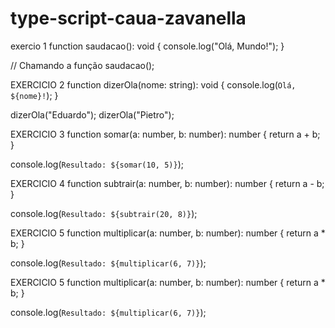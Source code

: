 # type-script-caua-zavanella

exercio 1 function saudacao(): void {
  console.log("Olá, Mundo!");
}

// Chamando a função
saudacao();


EXERCICIO 2 
function dizerOla(nome: string): void {
  console.log(`Olá, ${nome}!`);
}

dizerOla("Eduardo");
dizerOla("Pietro");


EXERCICIO 3 
function somar(a: number, b: number): number {
  return a + b;
}

console.log(`Resultado: ${somar(10, 5)}`);





EXERCICIO 4 
function subtrair(a: number, b: number): number {
  return a - b;
}

console.log(`Resultado: ${subtrair(20, 8)}`);

EXERCICIO 5  function multiplicar(a: number, b: number): number {
  return a * b;
}

console.log(`Resultado: ${multiplicar(6, 7)}`);


EXERCICIO 5 function multiplicar(a: number, b: number): number {
  return a * b;
}

console.log(`Resultado: ${multiplicar(6, 7)}`);
